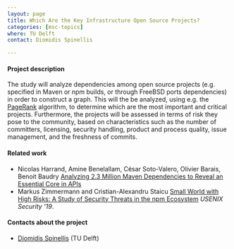 ```yaml
---
layout: page
title: Which Are the Key Infrastructure Open Source Projects?
categories: [msc-topics]
where: TU Delft
contact: Diomidis Spinellis

---
```


#### Project description
The study will analyze dependencies among open source projects
(e.g. specified in Maven or npm builds, or through FreeBSD
ports dependencies) in order to construct a graph.
This will the be analyzed, using e.g. the
[PageRank](https://en.wikipedia.org/wiki/PageRank)
algorithm, to determine which are the most important and critical projects.
Furthermore, the projects will be assessed in terms of risk they
pose to the community, based on characteristics such as
the number of committers,
licensing,
security handling,
product and process quality,
issue management, and
the freshness of commits.

#### Related work
* Nicolas Harrand, Amine Benelallam, César Soto-Valero, Olivier Barais, Benoit Baudry [Analyzing 2.3 Million Maven Dependencies to Reveal an Essential Core in APIs](https://arxiv.org/pdf/1908.09757.pdf)
* Markus Zimmermann and Cristian-Alexandru Staicu [Small World with High Risks: A Study of Security Threats in the npm Ecosystem](https://www.usenix.org/conference/usenixsecurity19/presentation/zimmerman) *USENIX Security '19*.

#### Contacts about the project

* [Diomidis Spinellis](mailto:D.Spinellis@tudelft.nl) (TU Delft)
